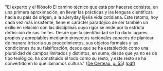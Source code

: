 "El experto y el filósofo El camino técnico que está por hacerse consiste, en una primera aproximación, en llevar las prácticas y las lenguas científicas hacia su país de origen, a la aJeryday lije/la vida cotidiana. Este retomo, hoy cada vez más insistente, tiene el carácter paradójico de ser también un exilio en relación con las disciplinas cuyo rigor se mide por la estricta definición de sus límites. Desde que la cientificidad se ha dado lugares propios y apropiables mediante proyectos racionales capaces de plantear de manera irrisoria sus procedimientos, sus objetos formales y las condiciones de su falsificación, desde que se ha establecido como una pluralidad de campos limitados y distintos, en suma, desde que ya no es de tipo teológico, ha constituido el todo como su resto, y este resto se ha convertido en lo que llamamos cultura." ([De Certeau, p. 55](zotero://select/library/items/6TIZH594)) ([pdf](zotero://open-pdf/library/items/Q88IB2PM?page=55))

